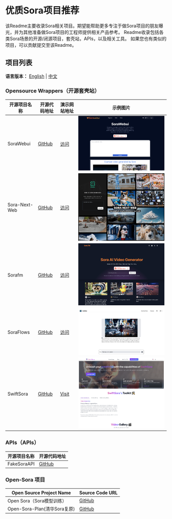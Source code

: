 # 优质Sora项目推荐
该Readme主要收录Sora相关项目。期望能帮助更多专注于做Sora项目的朋友曝光，并为其他准备做Sora项目的工程师提供相关产品参考。
Readme收录包括各类Sora场景的开源/闭源项目，套壳站，APIs，以及相关工具。
如果您也有类似的项目，可以贡献提交至该Readme。

## 项目列表
**语言版本：** [English](README.md) | [中文](zh-cn.md)

### Opensource Wrappers（开源套壳站）

| 开源项目名称     | 开源代码地址                                   | 演示网站地址                  | 示例图片                              |
| -------------- | ------------------------------------------ | -------------------------- | ---------------------------------- |
| SoraWebui      | [GitHub](https://github.com/SoraWebui/SoraWebui) | [访问](https://sorawebui.com/) | ![Image](images/SoraWebui.png)     |
| Sora-Next-Web  | [GitHub](https://github.com/SoraWeb/sora-next-web) | [访问](https://web.getsoraapp.com/) | ![Image](images/Sora-Next-Web.png) |
| Sorafm         | [GitHub](https://github.com/all-in-aigc/sorafm) | [访问](https://sora.fm)    | ![Image](images/Sorafm.png)        |
| SoraFlows      | [GitHub](https://github.com/SoraFlows/SoraFlows) | [访问](https://www.soraflows.com/en-US) | ![Image](images/SoraFlows.png)     |
| SwiftSora                | [GitHub](https://github.com/jasonwang178/SwiftSora) |  [Visit](https://www.swiftsora.com/zh-CN) | ![Image](images/SwiftSora.png)     |


### APIs（APIs）

| 开源项目名称   | 开源代码地址                                     |
| ------------ | -------------------------------------------- |
| FakeSoraAPI  | [GitHub](https://github.com/SoraWebui/FakeSoraAPI) |


### Open-Sora 项目

| Open Source Project Name | Source Code URL                                     |
| ------------------------ | --------------------------------------------------- |
| Open Sora（Sora模型训练） | [GitHub](https://github.com/PKU-YuanGroup/Open-Sora-Plan)  |
| Open-Sora-Plan(清华Sora复原) | [GitHub](https://github.com/PKU-YuanGroup/Open-Sora-Plan)  |

